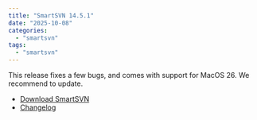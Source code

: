 ```yaml
---
title: "SmartSVN 14.5.1"
date: "2025-10-08"
categories: 
  - "smartsvn"
tags: 
  - "smartsvn"
---
```


This release fixes a few bugs, and comes with support for MacOS 26.
We recommend to update.

- [Download SmartSVN](https://www.smartsvn.com/download)
- [Changelog](https://www.smartsvn.com/documents/smartsvn/changelog.txt)

